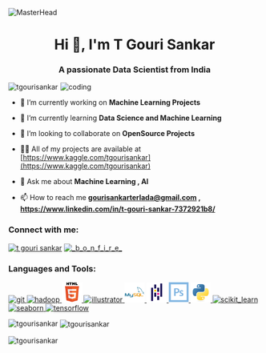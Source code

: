 ![MasterHead]([https://miro.medium.com/max/1400/1*TlbU0F-waQf7_zOfhUNldQ.gif](https://in.pinterest.com/pin/547820742172621903/))
<h1 align="center">Hi 👋, I'm T Gouri Sankar</h1>
<h3 align="center">A passionate Data Scientist from India</h3>
<img align="right" alt="coding" width="400" src="https://c.tenor.com/BqbIhT4Mb7cAAAAd/programmer-rounded-edges.gif"
<p align="left"> <img src="https://komarev.com/ghpvc/?username=tgourisankar&label=Profile%20views&color=0e75b6&style=flat" alt="tgourisankar" /> </p>

- 🔭 I’m currently working on **Machine Learning Projects**

- 🌱 I’m currently learning **Data Science and Machine Learning**

- 👯 I’m looking to collaborate on **OpenSource Projects**

- 👨‍💻 All of my projects are available at [https://www.kaggle.com/tgourisankar](https://www.kaggle.com/tgourisankar)

- 💬 Ask me about **Machine Learning , AI**

- 📫 How to reach me **gourisankarterlada@gmail.com , https://www.linkedin.com/in/t-gouri-sankar-7372921b8/**

<h3 align="left">Connect with me:</h3>
<p align="left">
<a href="https://kaggle.com/t gouri sankar" target="blank"><img align="center" src="https://raw.githubusercontent.com/rahuldkjain/github-profile-readme-generator/master/src/images/icons/Social/kaggle.svg" alt="t gouri sankar" height="30" width="40" /></a>
<a href="https://instagram.com/_b_o_n_f_i_r_e_" target="blank"><img align="center" src="https://raw.githubusercontent.com/rahuldkjain/github-profile-readme-generator/master/src/images/icons/Social/instagram.svg" alt="_b_o_n_f_i_r_e_" height="30" width="40" /></a>
</p>

<h3 align="left">Languages and Tools:</h3>
<p align="left"> <a href="https://git-scm.com/" target="_blank" rel="noreferrer"> <img src="https://www.vectorlogo.zone/logos/git-scm/git-scm-icon.svg" alt="git" width="40" height="40"/> </a> <a href="https://hadoop.apache.org/" target="_blank" rel="noreferrer"> <img src="https://www.vectorlogo.zone/logos/apache_hadoop/apache_hadoop-icon.svg" alt="hadoop" width="40" height="40"/> </a> <a href="https://www.w3.org/html/" target="_blank" rel="noreferrer"> <img src="https://raw.githubusercontent.com/devicons/devicon/master/icons/html5/html5-original-wordmark.svg" alt="html5" width="40" height="40"/> </a> <a href="https://www.adobe.com/in/products/illustrator.html" target="_blank" rel="noreferrer"> <img src="https://www.vectorlogo.zone/logos/adobe_illustrator/adobe_illustrator-icon.svg" alt="illustrator" width="40" height="40"/> </a> <a href="https://www.mysql.com/" target="_blank" rel="noreferrer"> <img src="https://raw.githubusercontent.com/devicons/devicon/master/icons/mysql/mysql-original-wordmark.svg" alt="mysql" width="40" height="40"/> </a> <a href="https://pandas.pydata.org/" target="_blank" rel="noreferrer"> <img src="https://raw.githubusercontent.com/devicons/devicon/2ae2a900d2f041da66e950e4d48052658d850630/icons/pandas/pandas-original.svg" alt="pandas" width="40" height="40"/> </a> <a href="https://www.photoshop.com/en" target="_blank" rel="noreferrer"> <img src="https://raw.githubusercontent.com/devicons/devicon/master/icons/photoshop/photoshop-line.svg" alt="photoshop" width="40" height="40"/> </a> <a href="https://www.python.org" target="_blank" rel="noreferrer"> <img src="https://raw.githubusercontent.com/devicons/devicon/master/icons/python/python-original.svg" alt="python" width="40" height="40"/> </a> <a href="https://scikit-learn.org/" target="_blank" rel="noreferrer"> <img src="https://upload.wikimedia.org/wikipedia/commons/0/05/Scikit_learn_logo_small.svg" alt="scikit_learn" width="40" height="40"/> </a> <a href="https://seaborn.pydata.org/" target="_blank" rel="noreferrer"> <img src="https://seaborn.pydata.org/_images/logo-mark-lightbg.svg" alt="seaborn" width="40" height="40"/> </a> <a href="https://www.tensorflow.org" target="_blank" rel="noreferrer"> <img src="https://www.vectorlogo.zone/logos/tensorflow/tensorflow-icon.svg" alt="tensorflow" width="40" height="40"/> </a> </p>

<p><img align="left" src="https://github-readme-stats.vercel.app/api/top-langs?username=tgourisankar&show_icons=true&locale=en&layout=compact" alt="tgourisankar" /></p>

<p>&nbsp;<img align="center" src="https://github-readme-stats.vercel.app/api?username=tgourisankar&show_icons=true&locale=en" alt="tgourisankar" /></p>

<p><img align="center" src="https://github-readme-streak-stats.herokuapp.com/?user=tgourisankar&" alt="tgourisankar" /></p>
